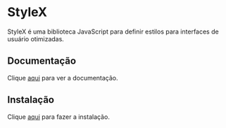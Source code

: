 # StyleX

StyleX é uma biblioteca JavaScript para definir estilos para interfaces de usuário otimizadas.

## Documentação

Clique [aqui](https://github.com/facebook/stylex) para ver a documentação.

## Instalação

Clique [aqui](https://www.npmjs.com/package/@stylexjs/stylex) para fazer a instalação.
